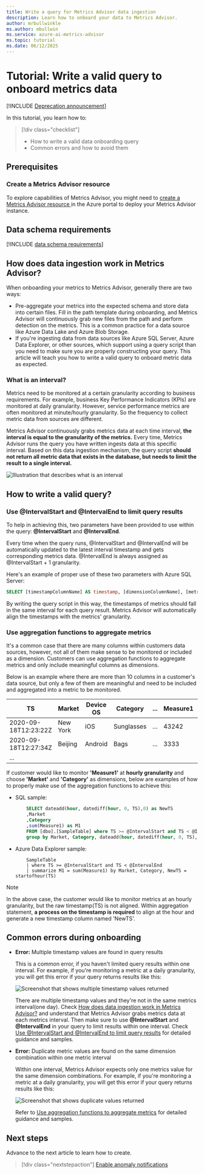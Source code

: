 ```yaml
---
title: Write a query for Metrics Advisor data ingestion
description: Learn how to onboard your data to Metrics Advisor.
author: mrbullwinkle
ms.author: mbullwin
ms.service: azure-ai-metrics-advisor
ms.topic: tutorial
ms.date: 06/12/2025	
---
```


<!--
Remove all the comments in this template before you sign-off or merge to the 
main branch.
-->

<!--
This template provides the basic structure of a tutorial article.
See the [tutorial guidance](contribute-how-to-mvc-tutorial.md) in our contributor guide.

To provide feedback on this template contact 
[the templates workgroup](mailto:templateswg@microsoft.com).
-->

<!-- 1. H1 
Required. Start with "Tutorial: ". Make the first word following "Tutorial: " a 
verb.
-->

# Tutorial: Write a valid query to onboard metrics data

[!INCLUDE [Deprecation announcement](../includes/deprecation.md)]

<!-- 2. Introductory paragraph 
Required. Lead with a light intro that describes, in customer-friendly language, 
what the customer will learn, or do, or accomplish. Answer the fundamental “why 
would I want to do this?” question. Keep it short.
-->


<!-- 3. Tutorial outline 
Required. Use the format provided in the list below.
-->

In this tutorial, you learn how to:

> [!div class="checklist"]
> * How to write a valid data onboarding query
> * Common errors and how to avoid them

<!-- 4. Prerequisites 
Required. First prerequisite is a link to a free trial account if one exists. If there 
are no prerequisites, state that no prerequisites are needed for this tutorial.
-->

## Prerequisites

### Create a Metrics Advisor resource

To explore capabilities of Metrics Advisor, you might need to <a href="https://go.microsoft.com/fwlink/?linkid=2142156"  title="Create a Metrics Advisor resource"  target="_blank">create a Metrics Advisor resource </a> in the Azure portal to deploy your Metrics Advisor instance.

<!-- 5. H2s
Required. Give each H2 a heading that sets expectations for the content that follows. 
Follow the H2 headings with a sentence about how the section contributes to the whole.
-->

## Data schema requirements
<!-- Introduction paragraph -->

[!INCLUDE [data schema requirements](../includes/data-schema-requirements.md)]


## <span id="ingestion-work">How does data ingestion work in Metrics Advisor?</span>

When onboarding your metrics to Metrics Advisor, generally there are two ways: 
<!-- Introduction paragraph -->
- Pre-aggregate your metrics into the expected schema and store data into certain files. Fill in the path template during onboarding, and Metrics Advisor will continuously grab new files from the path and perform detection on the metrics. This is a common practice for a data source like Azure Data Lake and Azure Blob Storage.
- If you're ingesting data from data sources like Azure SQL Server, Azure Data Explorer, or other sources, which support using a query script than you need to make sure you are properly constructing your query. This article will teach you how to write a valid query to onboard metric data as expected. 


### What is an interval?

Metrics need to be monitored at a certain granularity according to business requirements. For example, business Key Performance Indicators (KPIs) are monitored at daily granularity. However, service performance metrics are often monitored at minute/hourly granularity. So the frequency to collect metric data from sources are different. 

Metrics Advisor continuously grabs metrics data at each time interval, **the interval is equal to the granularity of the metrics.** Every time, Metrics Advisor runs the query you have written ingests data at this specific interval. Based on this data ingestion mechanism, the query script **should not return all metric data that exists in the database, but needs to limit the result to a single interval.**

![Illustration that describes what is an interval](../media/tutorial/what-is-interval.png)

## How to write a valid query?
<!-- Introduction paragraph -->
### <span id="use-parameters"> Use @IntervalStart and @IntervalEnd to limit query results</span>

 To help in achieving this, two parameters have been provided to use within the query: **@IntervalStart** and **@IntervalEnd**. 

Every time when the query runs, @IntervalStart and @IntervalEnd will be automatically updated to the latest interval timestamp and gets corresponding metrics data. @IntervalEnd is always assigned as @IntervalStart + 1 granularity. 

Here's an example of proper use of these two parameters with Azure SQL Server: 

```SQL
SELECT [timestampColumnName] AS timestamp, [dimensionColumnName], [metricColumnName] FROM [sampleTable] WHERE [timestampColumnName] >= @IntervalStart and [timestampColumnName] < @IntervalEnd;
```

By writing the query script in this way, the timestamps of metrics should fall in the same interval for each query result. Metrics Advisor will automatically align the timestamps with the metrics' granularity. 

### <span id="use-aggregation"> Use aggregation functions to aggregate metrics</span>

It's a common case that there are many columns within customers data sources, however, not all of them make sense to be monitored or included as a dimension. Customers can use aggregation functions to aggregate metrics and only include meaningful columns as dimensions.

Below is an example where there are more than 10 columns in a customer's data source, but only a few of them are meaningful and need to be included and aggregated into a metric to be monitored. 

| TS | Market | Device OS | Category | ... | Measure1 | Measure2 | Measure3 |
| ----------|--------|-----------|----------|-----|----------|----------|----------|
| 2020-09-18T12:23:22Z | New York | iOS | Sunglasses | ...| 43242 | 322 | 54546|
| 2020-09-18T12:27:34Z | Beijing | Android | Bags | ...| 3333 | 126 | 67677 |
| ...

If customer would like to monitor **'Measure1'** at **hourly granularity** and choose **'Market'** and **'Category'** as dimensions, below are examples of how to properly make use of the aggregation functions to achieve this: 

- SQL sample: 

    ```sql
        SELECT dateadd(hour, datediff(hour, 0, TS),0) as NewTS
        ,Market
        ,Category
        ,sum(Measure1) as M1
        FROM [dbo].[SampleTable] where TS >= @IntervalStart and TS < @IntervalEnd
        group by Market, Category, dateadd(hour, datediff(hour, 0, TS),0)
    ```
- Azure Data Explorer sample:

    ```kusto
        SampleTable
        | where TS >= @IntervalStart and TS < @IntervalEnd
        | summarize M1 = sum(Measure1) by Market, Category, NewTS = startofhour(TS)
    ```    

> [!Note]
> In the above case, the customer would like to monitor metrics at an hourly granularity, but the raw timestamp(TS) is not aligned. Within aggregation statement, **a process on the timestamp is required** to align at the hour and generate a new timestamp column named 'NewTS'. 


## Common errors during onboarding

- **Error:** Multiple timestamp values are found in query results

    This is a common error, if you haven't limited query results within one interval. For example, if you're monitoring a metric at a daily granularity, you will get this error if your query returns results like this: 

    ![Screenshot that shows multiple timestamp values returned](../media/tutorial/multiple-timestamps.png)
    
    There are multiple timestamp values and they're not in the same metrics interval(one day). Check [How does data ingestion work in Metrics Advisor?](#ingestion-work) and understand that Metrics Advisor grabs metrics data at each metrics interval. Then make sure to use **@IntervalStart** and **@IntervalEnd** in your query to limit results within one interval. Check [Use @IntervalStart and @IntervalEnd to limit query results](#use-parameters) for detailed guidance and samples. 


- **Error:** Duplicate metric values are found on the same dimension combination within one metric interval
    
    Within one interval, Metrics Advisor expects only one metrics value for the same dimension combinations. For example, if you're monitoring a metric at a daily granularity, you will get this error if your query returns results like this:

    ![Screenshot that shows duplicate values returned](../media/tutorial/duplicate-values.png)

    Refer to [Use aggregation functions to aggregate metrics](#use-aggregation) for detailed guidance and samples. 

<!-- 7. Next steps
Required: A single link in the blue box format. Point to the next logical tutorial 
in a series, or, if there are no other tutorials, to some other cool thing the 
customer can do. 
-->

## Next steps

Advance to the next article to learn how to create.
> [!div class="nextstepaction"]
> [Enable anomaly notifications](enable-anomaly-notification.md)

<!--
Remove all the comments in this template before you sign-off or merge to the 
main branch.
